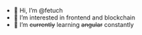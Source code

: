 - 👋 Hi, I’m @fetuch
- 👀 I’m interested in frontend and blockchain
- 🌱 I’m ~~currently~~ learning ~~angular~~ constantly

<!---
fetuch/fetuch is a ✨ special ✨ repository because its `README.md` (this file) appears on your GitHub profile.
You can click the Preview link to take a look at your changes.
--->

